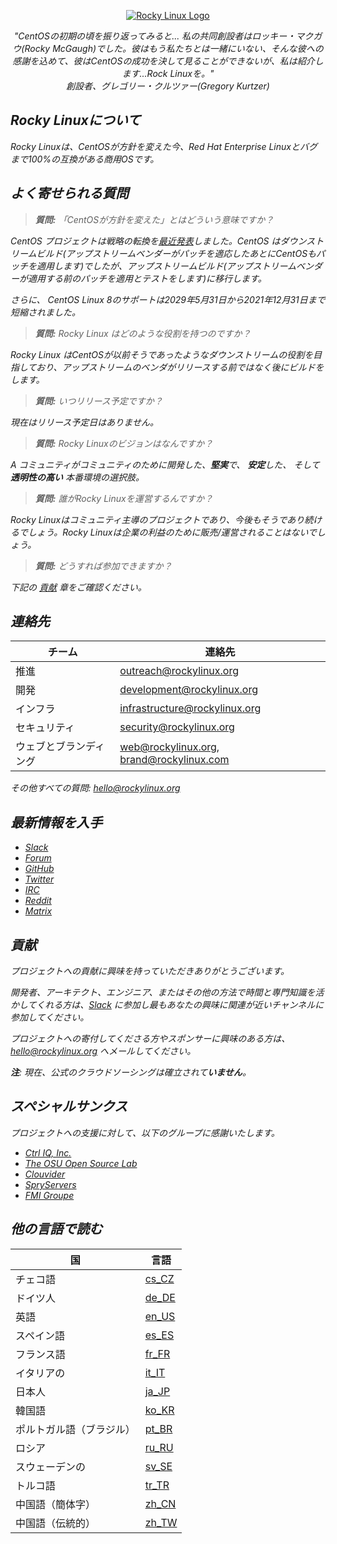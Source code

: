 <p align="center">
<a href="https://rockylinux.org/">
<img src="https://media.githubusercontent.com/media/rocky-linux/branding/main/logo-text-light%402x.png" alt="Rocky Linux Logo">
</a>
</p>

<p align="center">
<i>"CentOSの初期の頃を振り返ってみると... 私の共同創設者はロッキー・マクガウ(Rocky McGaugh)でした。彼はもう私たちとは一緒にいない、そんな彼への感謝を込めて、彼はCentOSの成功を決して見ることができないが、私は紹介します...Rock Linuxを。"<i><br>
創設者、グレゴリー・クルツァー(Gregory Kurtzer)
</p>

## Rocky Linuxについて

Rocky Linuxは、CentOSが方針を変えた今、Red Hat Enterprise Linuxとバグまで100%の互換がある商用OSです。

## よく寄せられる質問

> **質問:** 「CentOSが方針を変えた」とはどういう意味ですか？

CentOS プロジェクトは戦略の転換を[最近発表](https://blog.centos.org/2020/12/future-is-centos-stream/)しました。CentOS は*ダウンストリーム*ビルド(アップストリームベンダーがパッチを適応したあとにCentOSもパッチを適用します)でしたが、*アップストリーム*ビルド(アップストリームベンダーが適用する前のパッチを適用とテストをします)に移行します。 

さらに、 CentOS Linux 8のサポートは2029年5月31日から2021年12月31日まで短縮されました。

> **質問:** Rocky Linux はどのような役割を持つのですか？

Rocky Linux はCentOSが以前そうであったようなダウンストリームの役割を目指しており、アップストリームのベンダがリリースする前ではなく後にビルドをします。

> **質問:** いつリリース予定ですか？

現在はリリース予定日はありません。

> **質問:** Rocky Linuxのビジョンはなんですか？

A コミュニティがコミュニティのために開発した、**堅実**で、 **安定**した、 そして **透明性の高い** 本番環境の選択肢。

> **質問:** 誰がRocky Linuxを運営するんですか？

Rocky Linuxはコミュニティ主導のプロジェクトであり、今後もそうであり続けるでしょう。Rocky Linuxは企業の利益のために販売/運営されることはないでしょう。

> **質問:** どうすれば参加できますか？

下記の [貢献](#貢献) 章をご確認ください。

## 連絡先

| チーム                        | 連絡先                                    |
|-------------------------------|-------------------------------------------|
| 推進                          | outreach@rockylinux.org                   |
| 開発                          | development@rockylinux.org                |
| インフラ                      | infrastructure@rockylinux.org             |
| セキュリティ                  | security@rockylinux.org                   |
| ウェブとブランディング        | web@rockylinux.org, brand@rockylinux.com  |

その他すべての質問: hello@rockylinux.org

## 最新情報を入手

* [Slack](https://join.slack.com/t/hpcng/shared_invite/zt-k29vv4ab-yj1ksbHK_ZkXYi6HGtTYfw)
* [Forum](https://forums.rockylinux.org/)
* [GitHub](https://github.com/rocky-linux/)
* [Twitter](https://twitter.com/rocky_linux)
* [IRC](https://webchat.freenode.net/?channels=rockylinux)
* [Reddit](https://www.reddit.com/r/RockyLinux)
* [Matrix](https://matrix.to/#/+rockylinux:matrix.org)

## 貢献

プロジェクトへの貢献に興味を持っていただきありがとうございます。

開発者、アーキテクト、エンジニア、またはその他の方法で時間と専門知識を活かしてくれる方は、[Slack](https://join.slack.com/t/hpcng/shared_invite/zt-k29vv4ab-yj1ksbHK_ZkXYi6HGtTYfw) に参加し最もあなたの興味に関連が近いチャンネルに参加してください。

プロジェクトへの寄付してくださる方やスポンサーに興味のある方は、 hello@rockylinux.org へメールしてください。



**注**: 現在、公式のクラウドソーシングは確立されて**いません**。

## スペシャルサンクス

プロジェクトへの支援に対して、以下のグループに感謝いたします。
* [Ctrl IQ, Inc.](https://www.ctrl-cmd.com)
* [The OSU Open Source Lab](https://osuosl.org/)
* [Clouvider](https://www.clouvider.co.uk/)
* [SpryServers](https://www.spryservers.net/)
* [FMI Groupe](https://www.fmi.fr/)

## 他の言語で読む

| 国 | 言語 |
| --------|------|
チェコ語 | [cs_CZ](/locales/README.cs_CZ.md)
ドイツ人 | [de_DE](/locales/README.de_DE.md)
英語  | [en_US](/locales/README.en_US.md)
スペイン語 | [es_ES](/locales/README.es_ES.md)
フランス語 | [fr_FR](/locales/README.fr_FR.md)
イタリアの | [it_IT](/locales/README.it_IT.md)
日本人 | [ja_JP](/locales/README.ja_JP.md)
韓国語 | [ko_KR](/locales/README.ko_KR.md)
ポルトガル語（ブラジル） | [pt_BR](/locales/README.pt_BR.md) 
ロシア | [ru_RU](/locales/README.ru_RU.md)
スウェーデンの | [sv_SE](/locales/README.sv_SE.md)
トルコ語 | [tr_TR](/locales/README.tr_TR.md)
中国語（簡体字）| [zh_CN](/locales/README.zh_CN.md)
中国語（伝統的） | [zh_TW](/locales/README.zh_TW.md)